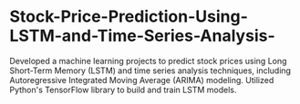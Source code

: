 # Stock-Price-Prediction-Using-LSTM-and-Time-Series-Analysis-
Developed a machine learning projects to predict stock prices using Long Short-Term Memory (LSTM) and time series 
analysis techniques, including Autoregressive Integrated Moving Average (ARIMA) modeling. 
Utilized Python's TensorFlow library to build and train LSTM models. 

